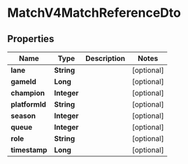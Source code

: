 
# MatchV4MatchReferenceDto

## Properties
Name | Type | Description | Notes
------------ | ------------- | ------------- | -------------
**lane** | **String** |  |  [optional]
**gameId** | **Long** |  |  [optional]
**champion** | **Integer** |  |  [optional]
**platformId** | **String** |  |  [optional]
**season** | **Integer** |  |  [optional]
**queue** | **Integer** |  |  [optional]
**role** | **String** |  |  [optional]
**timestamp** | **Long** |  |  [optional]



